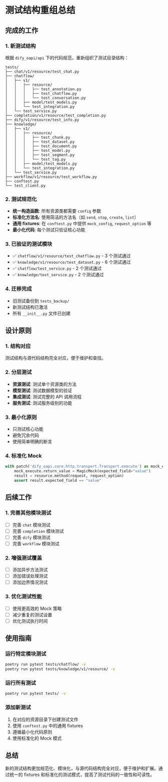 # 测试结构重组总结

## 完成的工作

### 1. 新测试结构
根据 `dify_oapi/api` 下的代码规范，重新组织了测试目录结构：

```
tests/
├── chat/v1/resource/test_chat.py
├── chatflow/
│   ├── v1/
│   │   ├── resource/
│   │   │   ├── test_annotation.py
│   │   │   ├── test_chatflow.py
│   │   │   └── test_conversation.py
│   │   ├── model/test_models.py
│   │   └── test_integration.py
│   └── test_service.py
├── completion/v1/resource/test_completion.py
├── dify/v1/resource/test_info.py
├── knowledge/
│   ├── v1/
│   │   ├── resource/
│   │   │   ├── test_chunk.py
│   │   │   ├── test_dataset.py
│   │   │   ├── test_document.py
│   │   │   ├── test_model.py
│   │   │   ├── test_segment.py
│   │   │   └── test_tag.py
│   │   ├── model/test_models.py
│   │   └── test_integration.py
│   └── test_service.py
├── workflow/v1/resource/test_workflow.py
├── conftest.py
└── test_client.py
```

### 2. 测试规范化
- **统一构造函数**: 所有资源类都需要 `config` 参数
- **标准化方法名**: 使用简洁的方法名（如 `send`, `stop`, `create`, `list`）
- **通用 fixtures**: 在 `conftest.py` 中提供 `mock_config`, `request_option` 等
- **最小化代码**: 每个测试只验证核心功能

### 3. 已验证的测试模块
- ✅ `chatflow/v1/resource/test_chatflow.py` - 3 个测试通过
- ✅ `knowledge/v1/resource/test_dataset.py` - 6 个测试通过
- ✅ `chatflow/test_service.py` - 2 个测试通过
- ✅ `knowledge/test_service.py` - 2 个测试通过

### 4. 迁移完成
- 旧测试备份到 `tests_backup/`
- 新测试结构已激活
- 所有 `__init__.py` 文件已创建

## 设计原则

### 1. 结构对应
测试结构与源代码结构完全对应，便于维护和查找。

### 2. 分层测试
- **资源测试**: 测试单个资源类的方法
- **模型测试**: 测试数据模型的验证
- **集成测试**: 测试完整的 API 调用流程
- **服务测试**: 测试服务级别的功能

### 3. 最小化原则
- 只测试核心功能
- 避免冗余代码
- 使用简单明确的断言

### 4. 标准化 Mock
```python
with patch('dify_oapi.core.http.transport.Transport.execute') as mock_execute:
    mock_execute.return_value = MagicMock(expected_field="value")
    result = resource.method(request, request_option)
    assert result.expected_field == "value"
```

## 后续工作

### 1. 完善其他模块测试
- [ ] 完善 `chat` 模块测试
- [ ] 完善 `completion` 模块测试
- [ ] 完善 `dify` 模块测试
- [ ] 完善 `workflow` 模块测试

### 2. 增强测试覆盖
- [ ] 添加异步方法测试
- [ ] 添加错误处理测试
- [ ] 添加边界情况测试

### 3. 优化测试性能
- [ ] 使用更高效的 Mock 策略
- [ ] 减少重复的测试设置
- [ ] 优化测试执行时间

## 使用指南

### 运行特定模块测试
```bash
poetry run pytest tests/chatflow/ -v
poetry run pytest tests/knowledge/v1/resource/ -v
```

### 运行所有测试
```bash
poetry run pytest tests/ -v
```

### 添加新测试
1. 在对应的资源目录下创建测试文件
2. 使用 `conftest.py` 中的通用 fixtures
3. 遵循最小化代码原则
4. 使用标准化的 Mock 模式

## 总结

新的测试结构更加规范化、模块化，与源代码结构完全对应，便于维护和扩展。通过统一的 fixtures 和标准化的测试模式，提高了测试代码的一致性和可读性。